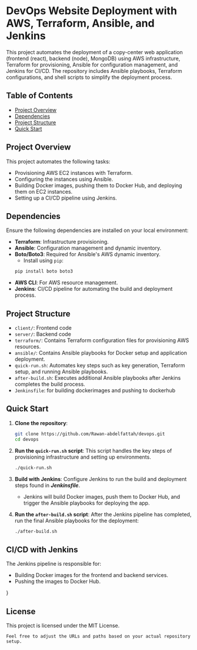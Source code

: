 # DevOps Website Deployment with AWS, Terraform, Ansible, and Jenkins

This project automates the deployment of a copy-center web application (frontend (react), backend (node), MongoDB) using AWS infrastructure, Terraform for provisioning, Ansible for configuration management, and Jenkins for CI/CD. The repository includes Ansible playbooks, Terraform configurations, and shell scripts to simplify the deployment process.

## Table of Contents
- [Project Overview](#project-overview)
- [Dependencies](#dependencies)
- [Project Structure](#project-structure)
- [Quick Start](#quick-start)

## Project Overview

This project automates the following tasks:
- Provisioning AWS EC2 instances with Terraform.
- Configuring the instances using Ansible.
- Building Docker images, pushing them to Docker Hub, and deploying them on EC2 instances.
- Setting up a CI/CD pipeline using Jenkins.

## Dependencies

Ensure the following dependencies are installed on your local environment:
- **Terraform**: Infrastructure provisioning.
- **Ansible**: Configuration management and dynamic inventory.
- **Boto/Boto3**: Required for Ansible's AWS dynamic inventory.
    - Install using `pip`:
    ```bash
    pip install boto boto3
    ```
- **AWS CLI**: For AWS resource management.
- **Jenkins**: CI/CD pipeline for automating the build and deployment process.

## Project Structure

- `client/`: Frontend code
- `server/`: Backend code
- `terraform/`: Contains Terraform configuration files for provisioning AWS resources.
- `ansible/`: Contains Ansible playbooks for Docker setup and application deployment.
- `quick-run.sh`: Automates key steps such as key generation, Terraform setup, and running Ansible playbooks.
- `after-build.sh`: Executes additional Ansible playbooks after Jenkins completes the build process.
- `Jenkinsfile`: for building dockerimages and pushing to dockerhub

## Quick Start

1. **Clone the repository**:
    ```bash
    git clone https://github.com/Rawan-abdelfattah/devops.git
    cd devops
    ```

2. **Run the `quick-run.sh` script**:
    This script handles the key steps of provisioning infrastructure and setting up environments.
    ```bash
    ./quick-run.sh
    ```

3. **Build with Jenkins**:
    Configure Jenkins to run the build and deployment steps found in ***Jenkinsfile***.
    - Jenkins will build Docker images, push them to Docker Hub, and trigger the Ansible playbooks for deploying the app.

4. **Run the `after-build.sh` script**:
    After the Jenkins pipeline has completed, run the final Ansible playbooks for the deployment:
    ```bash
    ./after-build.sh
    ```


## CI/CD with Jenkins

The Jenkins pipeline is responsible for:
- Building Docker images for the frontend and backend services.
- Pushing the images to Docker Hub.

}

## License

This project is licensed under the MIT License.

```Feel free to adjust the URLs and paths based on your actual repository setup.```

